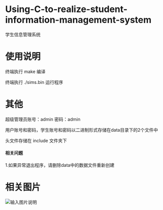 # Using-C-to-realize-student-information-management-system
学生信息管理系统

# 使用说明
终端执行 make  编译

终端执行 ./sims.bin 运行程序

# 其他
超级管理员账号：admin 
密码：admin

用户账号和密码，学生账号和密码以二进制形式存储在data目录下的2个文件中

头文件存储在 include 文件夹下

#### 相关问题
1.如果异常退出程序，请删除data中的数据文件重新创建

# 相关图片
![输入图片说明](https://images.gitee.com/uploads/images/2019/0904/112726_86d250ff_5140590.png "屏幕截图.png")
